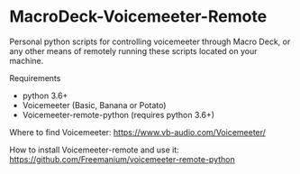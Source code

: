 # MacroDeck-Voicemeeter-Remote
Personal python scripts for controlling voicemeeter through Macro Deck, or any other means of remotely running these scripts located on your machine.

Requirements 
- python 3.6+
- Voicemeeter (Basic, Banana or Potato)
- Voicemeeter-remote-python (requires python 3.6+)

Where to find Voicemeeter: https://www.vb-audio.com/Voicemeeter/

How to install Voicemeeter-remote and use it: https://github.com/Freemanium/voicemeeter-remote-python

